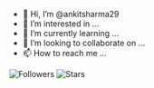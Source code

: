 - 👋 Hi, I’m @ankitsharma29
- 👀 I’m interested in ...
- 🌱 I’m currently learning ...
- 💞️ I’m looking to collaborate on ...
- 📫 How to reach me ...

<!---
ankitsharma29/ankitsharma29 is a ✨ special ✨ repository because its `README.md` (this file) appears on your GitHub profile.
You can click the Preview link to take a look at your changes.
--->


![Followers](https://img.shields.io/github/followers/ankitsharma29?color=%234078c0&style=for-the-badge)
![Stars](https://img.shields.io/github/stars/ankitsharma29?color=4078c0&style=for-the-badge)




